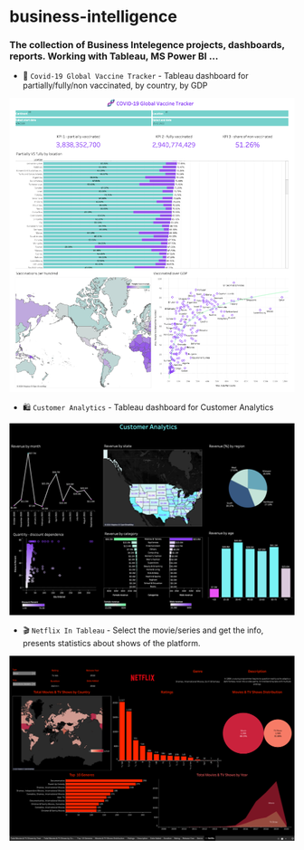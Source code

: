 # business-intelligence

### The collection of Business Intelegence projects, dashboards, reports. Working with Tableau, MS Power BI ...

- 🧬 ```Covid-19 Global Vaccine Tracker``` - Tableau dashboard for partially/fully/non vaccinated, by country, by GDP

![alt text](CovidTableau/covidtableaupng.png)

- 🛍 ```Customer Analytics``` - Tableau dashboard for Customer Analytics

![alt text](CustomerAnalytics/customerstableaupng.png)

- 🎬 ```Netflix In Tableau``` - Select the movie/series and get the info, presents statistics about shows of the platform.

![alt text](Netflix-tableau/tableaunetflixpng.png)
